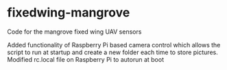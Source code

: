 # fixedwing-mangrove
Code for the mangrove fixed wing UAV sensors


Added functionality of Raspberry Pi based camera control which allows the script to run at startup and create a new folder each time to store pictures.
Modified rc.local file on Raspberry Pi to autorun at boot
